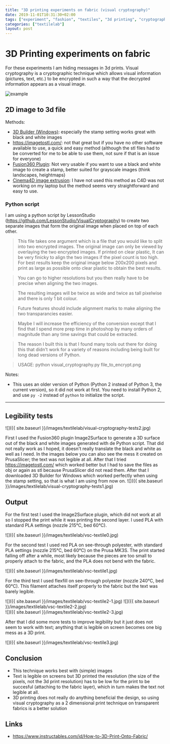 ```yaml
---
title: "3D printing experiments on fabric (visual cryptography)"
date: 2019-11-01T10:31:30+02:00
tags: ["experiment", "fashion", "textiles", "3d printing", "cryptography"]
categories: ["textilelab"]
layout: post
---
```


# 3D Printing experiments on fabric
For these experiments I am hiding messages in 3d prints. Visual cryptography is a cryptographic technique which allows visual information (pictures, text, etc.) to be encrypted in such a way that the decrypted information appears as a visual image. 

![example](https://upload.wikimedia.org/wikipedia/commons/0/0e/Visual_crypto_animation_demo.gif)

## 2D image to 3d file
Methods:
- [3D Builder (Windows)](https://www.microsoft.com/en-us/p/3d-builder/9wzdncrfj3t6?source=lp&activetab=pivot:overviewtab): especially the stamp setting works great with black and white images
- <https://imagetostl.com/>: not that great but if you have no other software available to use, a quick and easy method (although the stl files had to be converted for me to be able to use them, not sure if that is an issue for everyone)
- [Fusion360 Plugin](https://github.com/hanskellner/Fusion360Image2Surface): Not very usable if you want to use a black and white image to create a stamp, better suited for grayscale images (think landscapes, heightmaps)
- [Cinema4D image extrusion](https://www.motiontutorials.net/blog-tutorials/cinema4d-logo-extrusion-from-photo): I have not used this method as C4D was not working on my laptop but the method seems very straightforward and easy to use.

### Python script
I am using a python script by LessonStudio (<https://github.com/LessonStudio/VisualCryptography>) to create two separate images that form the original image when placed on top of each other.

>This file takes one argument which is a file that you would like to split into two encrypted images. The original image can only be viewed by overlaying the two encrypted images. If printed on clear plastic, It can be very finicky to align the two images if the pixel count is too high. For best results keep the original image below 200x200 pixels and print as large as possible onto clear plastic to obtain the best results.

>You can go to higher resolutions but you then really have to be precise when aligning the two images.

>The resulting images will be twice as wide and twice as tall pixelwise and there is only 1 bit colour.

>Future features should include alignment marks to make aligning the two transparancies easier.

>Maybe I will increase the efficiency of the conversion except that I find that I spend more prep time in photoshop by many orders of magnitude than any time savings that could be extracted.

>The reason I built this is that I found many tools out there for doing this that didn't work for a variety of reasons including being built for long dead versions of Python.

>USAGE: python visual_cryptography.py file_to_encrypt.png

Notes: 
- This uses an older version of Python (Python 2 instead of Python 3, the current version), so it did not work at first. You need to install Python 2, and use ```py -2``` instead of ```python``` to initialize the script.

---------------

## Legibility tests 

![]({{ site.baseurl }}/images/textilelab/visual-cryptography-tests2.jpg)

First I used the Fusion360 plugin Image2Surface to generate a 3D surface out of the black and white images generated with de Python script. That did not really work as I hoped, it doesn't really translate the black and white as well as I need. In the images below you can also see the mess it created on PrusaSlicer; the text was not legible at all. After that I tried <https://imagetostl.com/> which worked better but I had to save the files as obj or again as stl because PrusaSlicer did not read them. After that I downloaded 3D Builder for Windows which worked perfectly when using the stamp setting, so that is what I am using from now on. 
![]({{ site.baseurl }}/images/textilelab/visual-cryptography-tests1.jpg)

## Output
For the first test I used the Image2Surface plugin, which did not work at all so I stopped the print while it was printing the second layer. I used PLA with standard PLA settings (nozzle 215°C, bed 60°C). 

![]({{ site.baseurl }}/images/textilelab/vsc-textile0.jpg)

For the second test I used red PLA on see-through polyester, with standard PLA settings (nozzle 215°C, bed 60°C) on the Prusa MK3S. The print started falling off after a while, most likely because the pieces are too small to properly attach to the fabric, and the PLA does not bend with the fabric.

![]({{ site.baseurl }}/images/textilelab/vsc-textile1.jpg)

For the third test I used flexfill on see-through polyester (nozzle 240°C, bed 60°C). This filament attaches itself properly to the fabric but the text was barely legible.

<div markdown="1" class="row-2">
![]({{ site.baseurl }}/images/textilelab/vsc-textile2-1.jpg)
![]({{ site.baseurl }}/images/textilelab/vsc-textile2-2.jpg)
</div>
![]({{ site.baseurl }}/images/textilelab/vsc-textile2-3.jpg)

After that I did some more tests to improve legibility but it just does not seem to work with text; anything that is legible on screen becomes one big mess as a 3D print.

![]({{ site.baseurl }}/images/textilelab/vsc-textile3.jpg)

## Conclusion
- This technique works best with (simple) images
- Text is legible on screens but 3D printed the resolution (the size of the pixels, not the 3d print resolution) has to be low for the print to be succesful (attaching to the fabric layer), which in turn makes the text not legible at all. 
- 3D printing does not really do anything beneficial the design, so using visual cryptography as a 2 dimensional print technique on transparent fabrics is a better solution

## Links
- <https://www.instructables.com/id/How-to-3D-Print-Onto-Fabric/>
